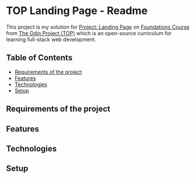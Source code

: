 # TOP Landing Page - Readme
This project is my solution for [Project: Landing Page](https://www.theodinproject.com/lessons/foundations-landing-page) on [Foundations Course](https://www.theodinproject.com/paths/foundations/courses/foundations) from [The Odin Project (TOP)](https://www.theodinproject.com) which is an open-source curriculum for learning full-stack web development.

## Table of Contents
* [Requirements of the project](#requirements-of-the-project)
* [Features](#features)
* [Technologies](#technologies)
* [Setup](#setup)

## Requirements of the project

## Features

## Technologies

## Setup

